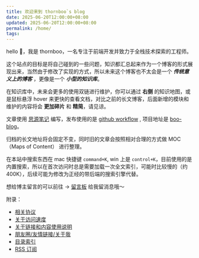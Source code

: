 ```yaml
---
title: 欢迎来到 thornboo`s blog
date: 2025-06-20T12:00:00+08:00
updated: 2025-06-20T12:00:00+08:00
permalink: /home/
tags:
---
```


hello 👋，我是 thornboo，一名专注于前端开发并致力于全栈技术探索的工程师。

这个站点的目标是将自己碰到的一些问题，知识都汇总起来作为一个博客的形式展现出来，当然由于修改了实现的方式，所以未来这个博客也不太会是一个 __*传统意义上的博客*__ ，更像是一个 **_小型的知识库_**。

在知识库中，未来会更多的使用双链进行维护，你可以通过 **右侧** 的知识地图，或是鼠标悬浮 hover 来更快的查看文档，对比之前的长文博客，后面新增的模块和维护的内容将会 **更加碎片** 和 **精简**，请见谅。

文章使用 [思源笔记](https://b3log.org/siyuan/) 编写，发布使用的是 [github workflow](https://docs.github.com/en/actions/using-workflows) , 项目地址是 [boo-blog](https://github.com/thornboo/boo-blog)。

归档的长文地址将会固定不变，同时旧的文章会按照相对合理的方式做 MOC（Maps of Content） 进行整理。

在本站中搜索东西在 mac 快捷键 `command+K`, win 上是 `control+K`，目前使用的是内置搜索，所以在首次访问时总是需要加载一次全文索引，可能时比较慢的（约 400K），后续可能为修改为正经的带后端的搜索引擎代替。

想给博主留言的可以前往 -> [留言板](杂记/留言板-2024.md) 给我留消息哦～

附录：

+ [相关协议](杂记/相关协议.md)
+ [关于访问速度](杂记/关于访问速度.md)
+ [关于链接和内容使用说明](杂记/关于链接和内容使用说明.md)
+ [朋友圈/友情链接/关于我](朋友圈/index.md)
+ [目录索引](目录索引.md)
+ [RSS 订阅](杂记/博客开发与维护/RSS%20订阅.md)